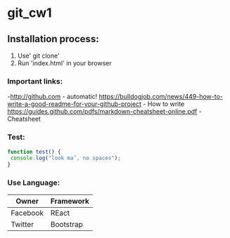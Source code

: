 # git_cw1


## Installation process:
1. Use' git clone' 
2. Run 'index.html' in your browser


### Important links:
-http://github.com - automatic!
https://bulldogjob.com/news/449-how-to-write-a-good-readme-for-your-github-project - How to write
https://guides.github.com/pdfs/markdown-cheatsheet-online.pdf - Cheatsheet

### Test:
```javascript
function test() {
 console.log("look ma’, no spaces");
}
```

### Use Language:
Owner | Framework
------------ | -------------
Facebook | REact
Twitter | Bootstrap
